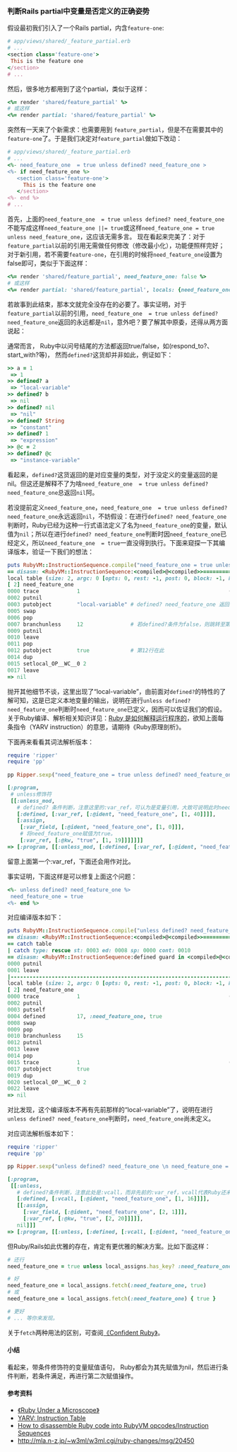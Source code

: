 ### 判断Rails partial中变量是否定义的正确姿势

假设最初我们引入了一个Rails partial，内含`feature-one`:

```ruby
# app/views/shared/_feature_partial.erb
# ...
<section class='feature-one'>
 This is the feature one
</section>
# ...
```

然后，很多地方都用到了这个partial，类似于这样：

```ruby
<%= render 'shared/feature_partial' %>
# 或这样
<%= render partial: 'shared/feature_partial' %>
```

突然有一天来了个新需求：也需要用到 `feature_partial`，但是不在需要其中的`feature-one`了。于是我们决定对`feature_partial`做如下改动：

```ruby
# app/views/shared/_feature_partial.erb
# ...
<%- need_feature_one  = true unless defined? need_feature_one >
<%- if need_feature_one %>
   <section class='feature-one'>
     This is the feature one
   </section>
<%- end %>
# ...
```
首先，上面的`need_feature_one  = true unless defined? need_feature_one`不能写成这样`need_feature_one ||= true`或这样`need_feature_one = true unless need_feature_one`，这应该无需多言。 现在看起来完美了：对于`feature_partial`以前的引用无需做任何修改（修改最小化），功能便照样完好；对于新引用，若不需要`feature-one`，在引用的时候将`need_feature_one`设置为false即可，类似于下面这样：

```ruby
<%= render 'shared/feature_partial', need_feature_one: false %>
# 或这样
<%= render partial: 'shared/feature_partial', locals: {need_feature_one: false} %>
```

若故事到此结束，那本文就完全没存在的必要了。事实证明，对于`feature_partial`以前的引用，`need_feature_one  = true unless defined? need_feature_one`返回的永远都是`nil`，意外吧？要了解其中原委，还得从两方面说起：

通常而言， Ruby中以问号结尾的方法都返回true/false，如(respond_to?、start_with?等)， 然而`defined?`这货却并非如此，例证如下：

```ruby
>> a = 1
 => 1
>> defined? a
 => "local-variable"
>> defined? b
 => nil
>> defined? nil
 => "nil"
>> defined? String
 => "constant"
>> defined? 1
 => "expression"
>> @c = 2 
>> defined? @c
 => "instance-variable"
```
看起来，`defined?`这货返回的是对应变量的类型，对于没定义的变量返回的是 nil。但这还是解释不了为啥`need_feature_one  = true unless defined? need_feature_one`总返回`nil`阿。

若没提前定义`need_feature_one`，`need_feature_one  = true unless defined? need_feature_one`永远返回`nil`，不妨假设：在进行`defined? need_feature_one`判断时，Ruby已经为这种一行式语法定义了名为`need_feature_one`的变量，默认值为`nil`；所以在进行`defined? need_feature_one`判断时因`need_feature_one`已经定义，所以`need_feature_one  = true`一直没得到执行。下面来窥探一下其编译版本，验证一下我们的想法：

```ruby
puts RubyVM::InstructionSequence.compile("need_feature_one = true unless defined? need_feature_one").disassemble
== disasm: <RubyVM::InstructionSequence:<compiled>@<compiled>>==========
local table (size: 2, argc: 0 [opts: 0, rest: -1, post: 0, block: -1, kw: -1@-1, kwrest: -1])
[ 2] need_feature_one
0000 trace            1                                               (   1)
0002 putnil                            
0003 putobject        "local-variable" # defined? need_feature_one 返回 "local-variable"，进一步说明此时 need_feature_one已定义
0005 swap
0006 pop
0007 branchunless     12               # 若defined?条件为false，则跳转至第12行
0009 putnil
0010 leave
0011 pop
0012 putobject        true             # 第12行在此
0014 dup
0015 setlocal_OP__WC__0 2
0017 leave
=> nil
```
抛开其他细节不谈，这里出现了“local-variable”，由前面对`defined?`的特性的了解可知，这是已定义本地变量的输出，说明在进行`unless defined? need_feature_one`判断时`need_feature_one`已定义，因而可以佐证我们的假设。关于Ruby编译、解析相关知识详见：[Ruby 是如何解释运行程序的](https://ruby-china.org/topics/28040)，欲知上面每条指令（YARV instruction）的意思，请期待《Ruby原理剖析》。

下面再来看看其词法解析版本：

```ruby
require 'ripper'
require 'pp'
    
pp Ripper.sexp("need_feature_one = true unless defined? need_feature_one")

[:program,
 # unless修饰符
 [[:unless_mod,
   # defined? 条件判断，注意这里的:var_ref，可认为是变量引用，大致可说明此时need_feature_one已经定义。
   [:defined, [:var_ref, [:@ident, "need_feature_one", [1, 40]]]],
   [:assign,
    [:var_field, [:@ident, "need_feature_one", [1, 0]]],
    # 将need_feature_one赋值为true。
    [:var_ref, [:@kw, "true", [1, 19]]]]]]]
=> [:program, [[:unless_mod, [:defined, [:var_ref, [:@ident, "need_feature_one", [1, 40]]]], [:assign, [:var_field, [:@ident, "need_feature_one", [1, 0]]], [:var_ref, [:@kw, "true", [1, 19]]]]]]]
```

留意上面第一个:var_ref，下面还会用作对比。

事实证明，下面这样是可以修复上面这个问题：

```ruby
<%- unless defined? need_feature_one %>
 need_feature_one = true
<%- end %>
```
对应编译版本如下：

```ruby
puts RubyVM::InstructionSequence.compile("unless defined? need_feature_one \n need_feature_one = true \n end").disassemble
== disasm: <RubyVM::InstructionSequence:<compiled>@<compiled>>==========
== catch table
| catch type: rescue st: 0003 ed: 0008 sp: 0000 cont: 0010
== disasm: <RubyVM::InstructionSequence:defined guard in <compiled>@<compiled>>
0000 putnil
0001 leave
|------------------------------------------------------------------------
local table (size: 2, argc: 0 [opts: 0, rest: -1, post: 0, block: -1, kw: -1@-1, kwrest: -1])
[ 2] need_feature_one
0000 trace            1                                               (   1)
0002 putnil
0003 putself
0004 defined          17, :need_feature_one, true
0008 swap
0009 pop
0010 branchunless     15
0012 putnil
0013 leave
0014 pop
0015 trace            1                                               (   2)
0017 putobject        true
0019 dup
0020 setlocal_OP__WC__0 2
0022 leave
=> nil
```
对比发现，这个编译版本不再有先前那样的“local-variable”了，说明在进行`unless defined? need_feature_one`判断时，`need_feature_one`尚未定义。

对应词法解析版本如下：

```ruby
require 'ripper'
require 'pp'

pp Ripper.sexp("unless defined? need_feature_one \n need_feature_one = true \n end")

[:program,
 [[:unless,
   # defined?条件判断，注意此处是:vcall，而非先前的:var_ref，vcall代表Ruby还未识别出这里调用的need_feature_one是一个变量还是一个方法；而var_ref表明此时已经识别出是一个变量。大致可说明此时need_feature_one尚未定义。
   [:defined, [:vcall, [:@ident, "need_feature_one", [1, 16]]]],
   [[:assign,
     [:var_field, [:@ident, "need_feature_one", [2, 1]]],
     [:var_ref, [:@kw, "true", [2, 20]]]]],
   nil]]]
=> [:program, [[:unless, [:defined, [:vcall, [:@ident, "need_feature_one", [1, 16]]]], [[:assign, [:var_field, [:@ident, "need_feature_one", [2, 1]]], [:var_ref, [:@kw, "true", [2, 20]]]]], nil]]]
```

但Ruby/Rails如此优雅的存在，肯定有更优雅的解决方案。比如下面这样：

```ruby
# 还行
need_feature_one = true unless local_assigns.has_key? :need_feature_one

# 好
need_feature_one = local_assigns.fetch(:need_feature_one, true)
# 或
need_feature_one = local_assigns.fetch(:need_feature_one) { true }

# 更好
# ... 等你来发现。
```

关于`fetch`两种用法的区别，可查阅[《Confident Ruby》](http://book.douban.com/subject/25751838/)。

#### 小结
看起来，带条件修饰符的变量赋值语句， Ruby都会为其先赋值为nil，然后进行条件判断，若条件满足，再进行第二次赋值操作。

#### 参考资料
- [《Ruby Under a Microscope》](http://book.douban.com/subject/24718740/)
- [YARV: Instruction Table](http://www.atdot.net/yarv/insnstbl.html)
- [How to disassemble Ruby code into RubyVM opcodes/Instruction Sequences](http://rehanjaffer.com/how-to-disassemble-ruby-code-into-rubyvm-yarv-opcodes-instruction-sequences/)
- http://mla.n-z.jp/~w3ml/w3ml.cgi/ruby-changes/msg/20450







